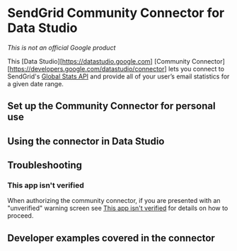 # SendGrid Community Connector for Data Studio

*This is not an official Google product*

This [Data Studio][https://datastudio.google.com] [Community Connector][https://developers.google.com/datastudio/connector] lets you connect to SendGrid's [Global Stats API](https://sendgrid.com/docs/API_Reference/Web_API_v3/Stats/global.html) and provide all of your user’s email statistics for a given date range.

## Set up the Community Connector for personal use

## Using the connector in Data Studio

## Troubleshooting

### This app isn't verified

When authorizing the community connector, if you are presented with an "unverified" warning screen see [This app isn't verified](https://github.com/googledatastudio/community-connectors/blob/master/verification.md) for details on how to proceed.

## Developer examples covered in the connector
